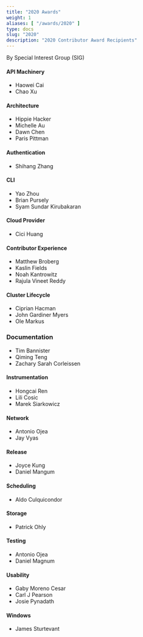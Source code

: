 ```yaml
---
title: "2020 Awards"
weight: 1
aliases: [ "/awards/2020" ]
type: docs
slug: "2020"
description: "2020 Contributor Award Recipients"
---
```


By Special Interest Group (SIG)

#### API Machinery

- Haowei Cai
- Chao Xu

#### Architecture

- Hippie Hacker
- Michelle Au
- Dawn Chen
- Paris Pittman

#### Authentication

- Shihang Zhang

#### CLI

- Yao Zhou
- Brian Pursely
- Syam Sundar Kirubakaran

#### Cloud Provider

- Cici Huang

#### Contributor Experience

- Matthew Broberg
- Kaslin Fields
- Noah Kantrowitz
- Rajula Vineet Reddy

#### Cluster Lifecycle

- Ciprian Hacman
- John Gardiner Myers
- Ole Markus

### Documentation

- Tim Bannister
- Qiming Teng
- Zachary Sarah Corleissen

#### Instrumentation

- Hongcai Ren
- Lili Cosic
- Marek Siarkowicz

#### Network

- Antonio Ojea
- Jay Vyas

#### Release

- Joyce Kung
- Daniel Mangum

#### Scheduling

- Aldo Culquicondor

#### Storage

- Patrick Ohly

#### Testing

- Antonio Ojea
- Daniel Magnum

#### Usability

- Gaby Moreno Cesar
- Carl J Pearson
- Josie Pynadath

#### Windows

- James Sturtevant
